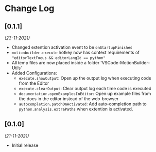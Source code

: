 # Change Log


## [0.1.1]
*(23-11-2021)*

- Changed extention activation event to be `onStartupFinished`
- `motionbuilder.execute` hotkey now has context requirements of `"editorTextFocus && editorLangId == python"`
- All temp files are now placed inside a folder 'VSCode-MotionBuilder-Utils'
- Added Configurations:
    - `execute.showOutput`: Open up the output log when executing code from the Editor
    - `execute.clearOutput`: Clear output log each time code is executed
    - `documentation.openExamplesInEditor`: Open up example files from the docs in the editor instead of the web-browser
    - `autocompletion.patchOnActivated`: Add auto-completion path to `python.analysis.extraPaths` when extention is activated.


## [0.1.0] 
*(21-11-2021)*

- Initial release